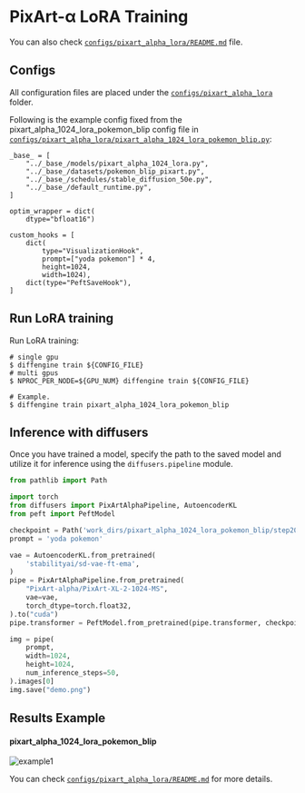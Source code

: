 # PixArt-α LoRA Training

You can also check [`configs/pixart_alpha_lora/README.md`](https://github.com/okotaku/diffengine/tree/main/diffengine/configs/pixart_alpha_lora/README.md) file.

## Configs

All configuration files are placed under the [`configs/pixart_alpha_lora`](https://github.com/okotaku/diffengine/tree/main/diffengine/configs/pixart_alpha_lora/) folder.

Following is the example config fixed from the pixart_alpha_1024_lora_pokemon_blip config file in [`configs/pixart_alpha_lora/pixart_alpha_1024_lora_pokemon_blip.py`](https://github.com/okotaku/diffengine/tree/main/diffengine/configs/pixart_alpha_lora/pixart_alpha_1024_lora_pokemon_blip.py):

```
_base_ = [
    "../_base_/models/pixart_alpha_1024_lora.py",
    "../_base_/datasets/pokemon_blip_pixart.py",
    "../_base_/schedules/stable_diffusion_50e.py",
    "../_base_/default_runtime.py",
]

optim_wrapper = dict(
    dtype="bfloat16")

custom_hooks = [
    dict(
        type="VisualizationHook",
        prompt=["yoda pokemon"] * 4,
        height=1024,
        width=1024),
    dict(type="PeftSaveHook"),
]
```

## Run LoRA training

Run LoRA training:

```
# single gpu
$ diffengine train ${CONFIG_FILE}
# multi gpus
$ NPROC_PER_NODE=${GPU_NUM} diffengine train ${CONFIG_FILE}

# Example.
$ diffengine train pixart_alpha_1024_lora_pokemon_blip
```

## Inference with diffusers

Once you have trained a model, specify the path to the saved model and utilize it for inference using the `diffusers.pipeline` module.

```py
from pathlib import Path

import torch
from diffusers import PixArtAlphaPipeline, AutoencoderKL
from peft import PeftModel

checkpoint = Path('work_dirs/pixart_alpha_1024_lora_pokemon_blip/step20850')
prompt = 'yoda pokemon'

vae = AutoencoderKL.from_pretrained(
    'stabilityai/sd-vae-ft-ema',
)
pipe = PixArtAlphaPipeline.from_pretrained(
    "PixArt-alpha/PixArt-XL-2-1024-MS",
    vae=vae,
    torch_dtype=torch.float32,
).to("cuda")
pipe.transformer = PeftModel.from_pretrained(pipe.transformer, checkpoint / "transformer", adapter_name="default")

img = pipe(
    prompt,
    width=1024,
    height=1024,
    num_inference_steps=50,
).images[0]
img.save("demo.png")
```

## Results Example

#### pixart_alpha_1024_lora_pokemon_blip

![example1](https://github.com/okotaku/diffengine/assets/24734142/33f9c774-7896-4032-a11b-b86f4334de0a)

You can check [`configs/pixart_alpha_lora/README.md`](https://github.com/okotaku/diffengine/tree/main/diffengine/configs/pixart_alpha_lora/README.md#results-example) for more details.
